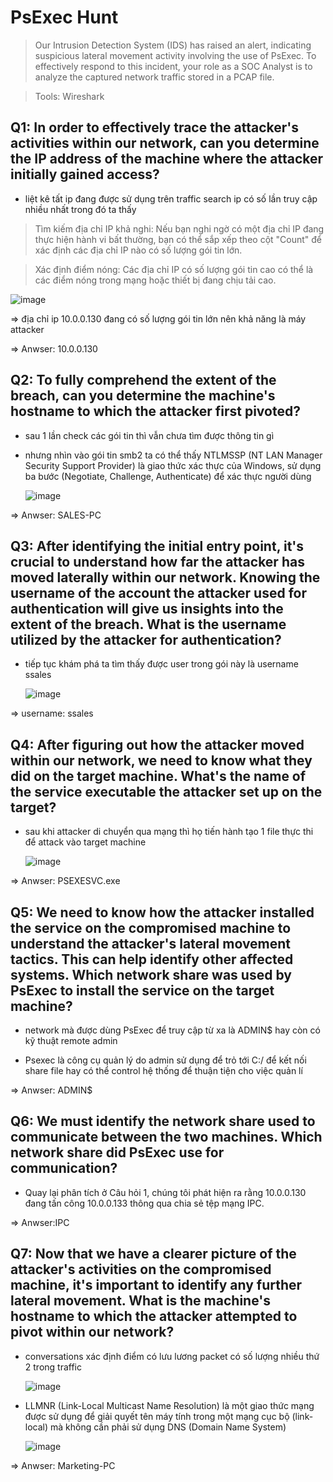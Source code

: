 # PsExec Hunt 

> Our Intrusion Detection System (IDS) has raised an alert, indicating suspicious lateral movement activity involving the use of PsExec. To effectively respond to this incident, your role as a SOC Analyst is to analyze the captured network traffic stored in a PCAP file.


> Tools:
   Wireshark

## Q1: In order to effectively trace the attacker's activities within our network, can you determine the IP address of the machine where the attacker initially gained access?

+ liệt kê tất ip đang được sử dụng trên traffic search ip có số lần truy cập nhiều nhất trong đó ta thấy

> Tìm kiếm địa chỉ IP khả nghi: Nếu bạn nghi ngờ có một địa chỉ IP đang thực hiện hành vi bất thường, bạn có thể sắp xếp theo cột "Count" để xác định các địa chỉ IP nào có số lượng gói tin lớn.

> Xác định điểm nóng: Các địa chỉ IP có số lượng gói tin cao có thể là các điểm nóng trong mạng hoặc thiết bị đang chịu tải cao.

![image](https://github.com/user-attachments/assets/a960cf01-0e0b-4ccd-8dd9-38edfa90032d)

=> địa chỉ ip 10.0.0.130 đang có số lượng gói tin lớn nên khả năng là máy attacker 

=> Anwser: 10.0.0.130


## Q2: To fully comprehend the extent of the breach, can you determine the machine's hostname to which the attacker first pivoted?

+ sau 1 lần check các gói tin thì vẫn chưa tìm được thông tin gì

+ nhưng nhìn vào gói tin smb2 ta có thể thấy NTLMSSP (NT LAN Manager Security Support Provider) là giao thức xác thực của Windows, sử dụng ba bước (Negotiate, Challenge, Authenticate) để xác thực người dùng

   ![image](https://github.com/user-attachments/assets/6640f3cc-ae28-40b6-a565-5f6a87010d01)

=> Anwser: SALES-PC

## Q3: After identifying the initial entry point, it's crucial to understand how far the attacker has moved laterally within our network. Knowing the username of the account the attacker used for authentication will give us insights into the extent of the breach. What is the username utilized by the attacker for authentication?

+ tiếp tục khám phá ta tìm thấy được user trong gói này là username ssales

  ![image](https://github.com/user-attachments/assets/fdeee967-e62d-473d-bf80-0e89f3ec4e6e)

=> username: ssales 

## Q4: After figuring out how the attacker moved within our network, we need to know what they did on the target machine. What's the name of the service executable the attacker set up on the target?

+ sau khi attacker di chuyển qua mạng thì họ tiến hành tạo 1 file thực thi để attack vào target machine

  ![image](https://github.com/user-attachments/assets/3e2938e8-edd3-4369-8b4c-59c16c7f8c14)

=> Anwser: PSEXESVC.exe

## Q5: We need to know how the attacker installed the service on the compromised machine to understand the attacker's lateral movement tactics. This can help identify other affected systems. Which network share was used by PsExec to install the service on the target machine?

+ network mà được dùng PsExec để truy cập từ xa là ADMIN$ hay còn có kỹ thuật remote admin

+ Psexec là công cụ quản lý do admin sử dụng để trỏ tới C:/ để kết nối share file hay có thể control hệ thống để thuận tiện cho việc quản lí

=> Anwser: ADMIN$

## Q6: We must identify the network share used to communicate between the two machines. Which network share did PsExec use for communication?

+ Quay lại phân tích ở Câu hỏi 1, chúng tôi phát hiện ra rằng 10.0.0.130 đang tấn công 10.0.0.133 thông qua chia sẻ tệp mạng IPC.

=> Anwser:IPC

## Q7: Now that we have a clearer picture of the attacker's activities on the compromised machine, it's important to identify any further lateral movement. What is the machine's hostname to which the attacker attempted to pivot within our network?

+ conversations xác định điểm có lưu lương packet có số lượng nhiều thứ 2 trong traffic

  ![image](https://github.com/user-attachments/assets/a134fd33-ef75-482c-8f30-5a7b9139d642)

+ LLMNR (Link-Local Multicast Name Resolution) là một giao thức mạng được sử dụng để giải quyết tên máy tính trong một mạng cục bộ (link-local) mà không cần phải sử dụng DNS (Domain Name System)

   ![image](https://github.com/user-attachments/assets/ea8ad27b-fdf7-4c74-b8e6-9b4aef20e4b1)

=> Anwser: Marketing-PC


